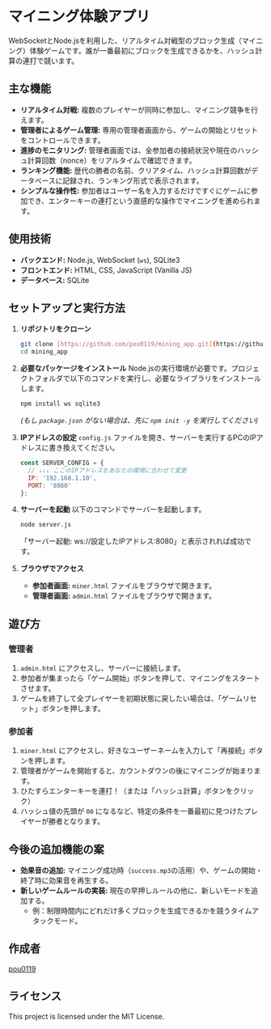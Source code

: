 # マイニング体験アプリ

WebSocketとNode.jsを利用した、リアルタイム対戦型のブロック生成（マイニング）体験ゲームです。誰が一番最初にブロックを生成できるかを、ハッシュ計算の連打で競います。

## 主な機能

* **リアルタイム対戦:** 複数のプレイヤーが同時に参加し、マイニング競争を行えます。
* **管理者によるゲーム管理:** 専用の管理者画面から、ゲームの開始とリセットをコントロールできます。
* **進捗のモニタリング:** 管理者画面では、全参加者の接続状況や現在のハッシュ計算回数（nonce）をリアルタイムで確認できます。
* **ランキング機能:** 歴代の勝者の名前、クリアタイム、ハッシュ計算回数がデータベースに記録され、ランキング形式で表示されます。
* **シンプルな操作性:** 参加者はユーザー名を入力するだけですぐにゲームに参加でき、エンターキーの連打という直感的な操作でマイニングを進められます。

## 使用技術

* **バックエンド:** Node.js, WebSocket (`ws`), SQLite3
* **フロントエンド:** HTML, CSS, JavaScript (Vanilla JS)
* **データベース:** SQLite

## セットアップと実行方法

1.  **リポジトリをクローン**
    ```sh
    git clone [https://github.com/pou0119/mining_app.git](https://github.com/pou0119/mining_app.git)
    cd mining_app
    ```

2.  **必要なパッケージをインストール**
    Node.jsの実行環境が必要です。プロジェクトフォルダで以下のコマンドを実行し、必要なライブラリをインストールします。
    ```sh
    npm install ws sqlite3
    ```
    *(もし `package.json` がない場合は、先に `npm init -y` を実行してください)*

3.  **IPアドレスの設定**
    `config.js` ファイルを開き、サーバーを実行するPCのIPアドレスに書き換えてください。
    ```javascript
    const SERVER_CONFIG = {
      // ↓↓↓ ここのIPアドレスをあなたの環境に合わせて変更
      IP: '192.168.1.10', 
      PORT: '8080'
    };
    ```

4.  **サーバーを起動**
    以下のコマンドでサーバーを起動します。
    ```sh
    node server.js
    ```
    「サーバー起動: ws://設定したIPアドレス:8080」と表示されれば成功です。

5.  **ブラウザでアクセス**
    * **参加者画面:** `miner.html` ファイルをブラウザで開きます。
    * **管理者画面:** `admin.html` ファイルをブラウザで開きます。

## 遊び方

### 管理者

1.  `admin.html` にアクセスし、サーバーに接続します。
2.  参加者が集まったら「ゲーム開始」ボタンを押して、マイニングをスタートさせます。
3.  ゲームを終了して全プレイヤーを初期状態に戻したい場合は、「ゲームリセット」ボタンを押します。

### 参加者

1.  `miner.html` にアクセスし、好きなユーザーネームを入力して「再接続」ボタンを押します。
2.  管理者がゲームを開始すると、カウントダウンの後にマイニングが始まります。
3.  ひたすらエンターキーを連打！（または「ハッシュ計算」ボタンをクリック）
4.  ハッシュ値の先頭が `00` になるなど、特定の条件を一番最初に見つけたプレイヤーが勝者となります。

## 今後の追加機能の案

* **効果音の追加:** マイニング成功時（`success.mp3`の活用）や、ゲームの開始・終了時に効果音を再生する。
* **新しいゲームルールの実装:** 現在の早押しルールの他に、新しいモードを追加する。
    * 例：制限時間内にどれだけ多くブロックを生成できるかを競うタイムアタックモード。
    

## 作成者

[pou0119](https://github.com/pou0119)

## ライセンス

This project is licensed under the MIT License.